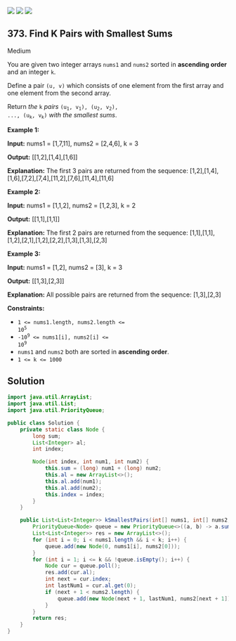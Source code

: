 [![](https://img.shields.io/github/stars/javadev/LeetCode-in-Java?label=Stars&style=flat-square)](https://github.com/javadev/LeetCode-in-Java)
[![](https://img.shields.io/github/forks/javadev/LeetCode-in-Java?label=Fork%20me%20on%20GitHub%20&style=flat-square)](https://github.com/javadev/LeetCode-in-Java/fork)
[![](https://img.shields.io/badge/-LeetCode%20in%20Kotlin-blue?style=flat-square)](https://github.com/javadev/LeetCode-in-Kotlin)

## 373\. Find K Pairs with Smallest Sums

Medium

You are given two integer arrays `nums1` and `nums2` sorted in **ascending order** and an integer `k`.

Define a pair `(u, v)` which consists of one element from the first array and one element from the second array.

Return _the_ `k` _pairs_ <code>(u<sub>1</sub>, v<sub>1</sub>), (u<sub>2</sub>, v<sub>2</sub>), ..., (u<sub>k</sub>, v<sub>k</sub>)</code> _with the smallest sums_.

**Example 1:**

**Input:** nums1 = [1,7,11], nums2 = [2,4,6], k = 3

**Output:** [[1,2],[1,4],[1,6]]

**Explanation:** The first 3 pairs are returned from the sequence: [1,2],[1,4],[1,6],[7,2],[7,4],[11,2],[7,6],[11,4],[11,6]

**Example 2:**

**Input:** nums1 = [1,1,2], nums2 = [1,2,3], k = 2

**Output:** [[1,1],[1,1]]

**Explanation:** The first 2 pairs are returned from the sequence: [1,1],[1,1],[1,2],[2,1],[1,2],[2,2],[1,3],[1,3],[2,3]

**Example 3:**

**Input:** nums1 = [1,2], nums2 = [3], k = 3

**Output:** [[1,3],[2,3]]

**Explanation:** All possible pairs are returned from the sequence: [1,3],[2,3]

**Constraints:**

*   <code>1 <= nums1.length, nums2.length <= 10<sup>5</sup></code>
*   <code>-10<sup>9</sup> <= nums1[i], nums2[i] <= 10<sup>9</sup></code>
*   `nums1` and `nums2` both are sorted in **ascending order**.
*   `1 <= k <= 1000`

## Solution

```java
import java.util.ArrayList;
import java.util.List;
import java.util.PriorityQueue;

public class Solution {
    private static class Node {
        long sum;
        List<Integer> al;
        int index;

        Node(int index, int num1, int num2) {
            this.sum = (long) num1 + (long) num2;
            this.al = new ArrayList<>();
            this.al.add(num1);
            this.al.add(num2);
            this.index = index;
        }
    }

    public List<List<Integer>> kSmallestPairs(int[] nums1, int[] nums2, int k) {
        PriorityQueue<Node> queue = new PriorityQueue<>((a, b) -> a.sum < b.sum ? -1 : 1);
        List<List<Integer>> res = new ArrayList<>();
        for (int i = 0; i < nums1.length && i < k; i++) {
            queue.add(new Node(0, nums1[i], nums2[0]));
        }
        for (int i = 1; i <= k && !queue.isEmpty(); i++) {
            Node cur = queue.poll();
            res.add(cur.al);
            int next = cur.index;
            int lastNum1 = cur.al.get(0);
            if (next + 1 < nums2.length) {
                queue.add(new Node(next + 1, lastNum1, nums2[next + 1]));
            }
        }
        return res;
    }
}
```